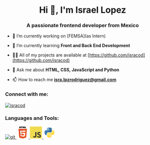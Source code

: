 <h1 align="center">Hi 👋, I'm Israel Lopez</h1>
<h3 align="center">A passionate frontend developer from Mexico</h3>

- 🔭 I’m currently working on [FEMSA](as Intern)

- 🌱 I’m currently learning **Front and Back End Development**

- 👨‍💻 All of my projects are available at [https://github.com/isracod](https://github.com/isracod)

- 💬 Ask me about **HTML, CSS, JavaScript and Python**

- 📫 How to reach me **isra.lpzrodriguez@gmail.com**

<h3 align="left">Connect with me:</h3>
<p align="left">
<a href="https://linkedin.com/in/isracod" target="blank"><img align="center" src="https://raw.githubusercontent.com/rahuldkjain/github-profile-readme-generator/master/src/images/icons/Social/linked-in-alt.svg" alt="isracod" height="30" width="40" /></a>
</p>

<h3 align="left">Languages and Tools:</h3>
<p align="left"> <a href="https://git-scm.com/" target="_blank" rel="noreferrer"> <img src="https://www.vectorlogo.zone/logos/git-scm/git-scm-icon.svg" alt="git" width="40" height="40"/> </a> <a href="https://www.w3.org/html/" target="_blank" rel="noreferrer"> <img src="https://raw.githubusercontent.com/devicons/devicon/master/icons/html5/html5-original-wordmark.svg" alt="html5" width="40" height="40"/> </a> <a href="https://developer.mozilla.org/en-US/docs/Web/JavaScript" target="_blank" rel="noreferrer"> <img src="https://raw.githubusercontent.com/devicons/devicon/master/icons/javascript/javascript-original.svg" alt="javascript" width="40" height="40"/> </a> <a href="https://www.python.org" target="_blank" rel="noreferrer"> <img src="https://raw.githubusercontent.com/devicons/devicon/master/icons/python/python-original.svg" alt="python" width="40" height="40"/> </a> </p>
